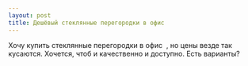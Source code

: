 ```yaml
---
layout: post 
title: Дешёвый стеклянные перегородки в офис ‌ ‌ 
--- 
```

Хочу купить стеклянные перегородки в офис ‌ ‌, но цены везде так кусаются. Хочется, чтоб и качественно и доступно. Есть варианты?